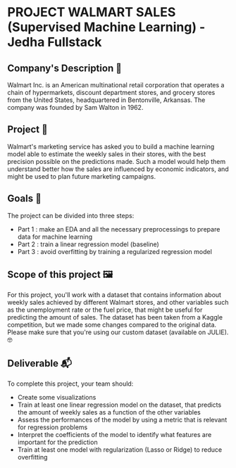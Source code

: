 
# PROJECT WALMART SALES (Supervised Machine Learning) - Jedha Fullstack

## Company's Description 📇
Walmart Inc. is an American multinational retail corporation that operates a chain of hypermarkets, discount department stores, and grocery stores from the United States, headquartered in Bentonville, Arkansas. The company was founded by Sam Walton in 1962.

## Project 🚧
Walmart's marketing service has asked you to build a machine learning model able to estimate the weekly sales in their stores, with the best precision possible on the predictions made. Such a model would help them understand better how the sales are influenced by economic indicators, and might be used to plan future marketing campaigns.

## Goals 🎯
The project can be divided into three steps:
- Part 1 : make an EDA and all the necessary preprocessings to prepare data for machine learning
- Part 2 : train a linear regression model (baseline)
- Part 3 : avoid overfitting by training a regularized regression model

## Scope of this project 🖼️
For this project, you'll work with a dataset that contains information about weekly sales achieved by different Walmart stores, and other variables such as the unemployment rate or the fuel price, that might be useful for predicting the amount of sales. The dataset has been taken from a Kaggle competition, but we made some changes compared to the original data. Please make sure that you're using our custom dataset (available on JULIE). 🤓

## Deliverable 📬
To complete this project, your team should:
- Create some visualizations
- Train at least one linear regression model on the dataset, that predicts the amount of weekly sales as a function of the other variables
- Assess the performances of the model by using a metric that is relevant for regression problems
- Interpret the coefficients of the model to identify what features are important for the prediction
- Train at least one model with regularization (Lasso or Ridge) to reduce overfitting
